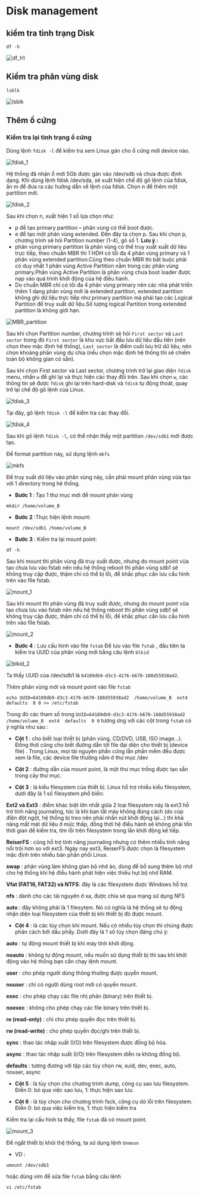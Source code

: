 # Disk management
## kiểm tra tình trạng Disk
```
df -h
```

![df_h1](https://github.com/laitiennhanhoa/Thu-viec-tai-Nhan-Hoa/blob/093ef75f35f539a60664e542d4ca9c1bdd9e4a1a/images/df_h1.png)

## Kiểm tra phân vùng disk
```
lsblk
```
![lsblk](https://github.com/laitiennhanhoa/Thu-viec-tai-Nhan-Hoa/blob/093ef75f35f539a60664e542d4ca9c1bdd9e4a1a/images/lsblk.png)

## Thêm ổ cứng
### Kiểm tra lại tình trạng ổ cứng

Dùng lệnh `fdisk -l` để kiểm tra xem Linux gán cho ổ cứng mới device nào.

![fdisk_1](https://github.com/laitiennhanhoa/Thu-viec-tai-Nhan-Hoa/blob/093ef75f35f539a60664e542d4ca9c1bdd9e4a1a/images/fdisk_1.png)

Hệ thống đã nhận ổ mới 5Gb được gán vào /dev/sdb và chưa được định dạng. 
Khi dùng lệnh fdisk /dev/sda, sẽ xuất hiện chế độ gõ lệnh của fdisk, ấn m để đưa ra các hướng dẫn về lệnh của fdisk. Chọn n để thêm một partition mới.

![fdisk_2](https://github.com/laitiennhanhoa/Thu-viec-tai-Nhan-Hoa/blob/093ef75f35f539a60664e542d4ca9c1bdd9e4a1a/images/fdisk_2.png)

Sau khi chọn n, xuất hiện 1 số lựa chọn như:

* p để tạo primary partition – phân vùng có thể boot được.
* e để tạo một phân vùng extended.
Đến đây ta chọn p. Sau khi chọn p, chương trình sẽ hỏi Partition number (1-4), gõ số 1.
__Lưu ý :__
* phân vùng primary partition là phân vùng có thể truy xuất xuất dữ liệu trực tiếp, theo chuẩn MBR thì 1 HDH có tối đa 4 phân vùng primary và 1 phân vùng extended partition.Cũng theo chuẩn MBR thì bắt buộc phải có duy nhất  1 phân vùng  Active Partition nằm trong các phân vùng primary.Phân vùng Active Partition là phân vùng chưa boot loader được nạp vào quá trình khởi động của hệ điều hành.
* Do chuẩn MBR chỉ có tối đa 4 phân vùng primary nên các nhà phát triển thêm 1 dạng phân vùng mới là extended partition, extended partition không ghi dữ liệu trực tiếp như primary partition mà phải tạo các Logical Partition để truy xuất dữ liệu.Số lượng logical Partition trong extended partition là không giới hạn.

![MBR_partition](https://github.com/laitiennhanhoa/Thu-viec-tai-Nhan-Hoa/blob/2f416d2e46fcab4e9e7d2d9e75785629d055d939/images/MBR_partition.png)

Sau khi chọn Partition number, chương trình sẽ hỏi `First sector` và `Last sector` trong đó `First sector` là khu vực bắt đầu lưu dữ liệu đầu tiên (nên chọn theo mặc định hệ thống), `Last sector` là điểm cuối lưu trữ dữ liệu, nên chọn khoảng phân vùng dự chia (nếu chọn mặc định hệ thống thì sẽ chiếm toàn bộ không gian có sẵn).

Sau khi chọn First sector và Last sector, chương trình trở lại giao diện `fdisk` menu, nhấn `w` để ghi lại và thực hiện các thay đổi trên.
Sau khi chọn `w`, các thông tin sẽ được `fdisk` ghi lại trên hard-disk và `fdisk` tự động thoát, quay trở lại chế độ gõ lệnh của Linux.

![fdisk_3](https://github.com/laitiennhanhoa/Thu-viec-tai-Nhan-Hoa/blob/2f416d2e46fcab4e9e7d2d9e75785629d055d939/images/fdisk_3.png)

Tại đây, gõ lệnh `fdisk -l` để kiểm tra các thay đổi.

![fdisk_4](https://github.com/laitiennhanhoa/Thu-viec-tai-Nhan-Hoa/blob/2f416d2e46fcab4e9e7d2d9e75785629d055d939/images/fdisk_4.png)

Sau khi gõ lệnh `fdisk -l`, có thể nhận thấy một partition `/dev/sdb1` mới được tạo.


Để format partition này, sử dụng lệnh `mkfs`

![mkfs](https://github.com/laitiennhanhoa/Thu-viec-tai-Nhan-Hoa/blob/2f416d2e46fcab4e9e7d2d9e75785629d055d939/images/mkfs.png)

Để truy xuất dữ liệu vào phân vùng này, cần phải mount phân vùng vừa tạo với 1 directory trong hệ thống.
* __Bước 1__ : Tạo 1 thư mục mới để mount phân vùng
```
mkdir /home/volume_B
```
* __Bước 2__ :Thực hiện lệnh mount:
```
mount /dev/sdb1 /home/volume_B
```
* __Bước 3__ : Kiểm tra lại mount point:
```
df -h
```

Sau khi mount thì phân vùng đã truy xuất được, nhưng do mount point vừa tạo chưa lưu vào fstab nên nếu hệ thống reboot thì phân vùng sdb1 sẽ không truy cập được, thậm chí có thể bị lỗi, để khắc phục cần lưu cấu hình trên vào file fstab.

![mount_1](https://github.com/laitiennhanhoa/Thu-viec-tai-Nhan-Hoa/blob/9f67f6dc30b252b924feb38f224a1323ff4b2386/images/mount_1.png)

Sau khi mount thì phân vùng đã truy xuất được, nhưng do mount point vừa tạo chưa lưu vào fstab nên nếu hệ thống reboot thì phân vùng sdb1 sẽ không truy cập được, thậm chí có thể bị lỗi, để khắc phục cần lưu cấu hình trên vào file fstab.

![mount_2](https://github.com/laitiennhanhoa/Thu-viec-tai-Nhan-Hoa/blob/9f67f6dc30b252b924feb38f224a1323ff4b2386/images/mount_2.png)

* __Bước 4__ : Lưu cấu hình vào file `fstab`
 Để lưu vào file `fstab` , đầu tiên ta kiểm tra UUID của phân vùng mới bằng câu lệnh `blkid`
 
 ![blkid_2](https://github.com/laitiennhanhoa/Thu-viec-tai-Nhan-Hoa/blob/d242f0a8fc5f8b212a044fe20355882c30289574/images/blkid_2.png)
 
 Ta thấy UUID của /dev/sdb1 là `64189db9-d3c3-4176-b670-188d55938ad2`.
 
 Thêm phân vùng mới và mount point vào file `fstab`
 
```
echo UUID=64189db9-d3c3-4176-b670-188d55938ad2  /home/volume_B  ext4  defaults  0 0 >> /etc/fstab
```
Trong đó các tham số trong `UUID=64189db9-d3c3-4176-b670-188d55938ad2  /home/volume_B  ext4  defaults  0 0` tương ứng với các cột trong `fstab` có ý nghĩa như sau :
* __Cột 1__ : cho biết loại thiết bị (phân vùng, CD/DVD, USB, ISO image…). Đồng thời cũng cho biết đường dẫn tới file đại diện cho thiết bị (device file) . Trong Linux, mọi tài nguyên phần cứng lẫn phần mềm đều được xem là file, các device file thường nằm ở thư mục /dev

* __Cột 2__ : đường dẫn của mount point, là một thư mục trống được tạo sẵn trong cây thư mục.

* __Cột 3__ : là kiểu filesystem của thiết bị. Linux hỗ trợ nhiều kiểu filesystem, dưới đây là 1 số filesystem phổ biến:

__Ext2 và Ext3__ : điểm khác biệt lớn nhất giữa 2 loại filesystem này là ext3 hỗ trợ tính năng journaling, tức là khi bạn tắt máy không đúng cách (do cúp điện đột ngột, hệ thống bị treo nên phải nhấn nút khởi động lại…) thì khả năng mất mát dữ liệu ở mức thấp, đồng thời hệ điều hành sẽ không phải tốn thời gian để kiểm tra, tìm lỗi trên filesystem trong lần khởi động kế tiếp.

__ReiserFS__ : cũng hỗ trợ tính năng journaling nhưng có thêm nhiều tính năng nổi trội hơn so với ext3. Ngày nay ext3, ReiserFS được chọn là filesystem mặc định trên nhiều bản phân phối Linux.

__swap__ : phân vùng làm không gian bộ nhớ ảo, dùng để bổ sung thêm bộ nhớ cho hệ thống khi hệ điều hành phát hiện việc thiếu hụt bộ nhớ RAM.

__Vfat (FAT16, FAT32) và NTFS__: đây là các filesystem được Windows hỗ trợ.

__nfs__ : dành cho các tài nguyên ở xa, được chia sẻ qua mạng sử dụng NFS

__auto__ : đây không phải là 1 filesytem. Nó có nghĩa là hệ thống sẽ tự động nhận diện loại filesystem của thiết bị khi thiết bị đó được mount.

* __Cột 4__ : là các tùy chọn khi mount.
Nếu có nhiều tùy chọn thì chúng được phân cách bởi dấu phẩy. Dưới đây là 1 số tùy chọn đáng chú ý:

__auto__ : tự động mount thiết bị khi máy tính khởi động.

__noauto__ : không tự động mount, nếu muốn sử dụng thiết bị thì sau khi khởi động vào hệ thống bạn cần chạy lệnh mount.

__user__ : cho phép người dùng thông thường được quyền mount.

__nouser__ : chỉ có người dùng root mới có quyền mount.

__exec__ : cho phép chạy các file nhị phân (binary) trên thiết bị.

__noexec__ : không cho phép chạy các file binary trên thiết bị.

__ro (read-only)__ : chỉ cho phép quyền đọc trên thiết bị.

__rw (read-write)__ : cho phép quyền đọc/ghi trên thiết bị.

__sync__ : thao tác nhập xuất (I/O) trên filesystem được đồng bộ hóa.

__async__ : thao tác nhập xuất (I/O) trên filesystem diễn ra không đồng bộ.

__defaults__ : tương đương với tập các tùy chọn rw, suid, dev, exec, auto, nouser, async

* __Cột 5__ : là tùy chọn cho chương trình dump, công cụ sao lưu filesystem. Điền 0: bỏ qua việc sao lưu, 1: thực hiện sao lưu.

* __Cột 6__ : là tùy chọn cho chương trình fsck, công cụ dò lỗi trên filesystem. Điền 0: bỏ qua việc kiểm tra, 1: thực hiện kiểm tra



Kiểm tra lại cấu hình ta thấy, file `fstab` đã có mount point.

![mount_3](https://github.com/laitiennhanhoa/Thu-viec-tai-Nhan-Hoa/blob/9f67f6dc30b252b924feb38f224a1323ff4b2386/images/mount_3.png)

Để ngắt thiết bị khỏi thệ thống, ta sử dụng lệnh `Unmoun`
* VD :  
```
umount /dev/sdb1
```
hoặc dùng vim để sửa file `fstab` bằng câu lệnh
```
vi /etc/fstab
```

